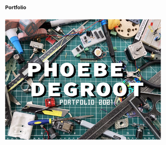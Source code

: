 
### Portfolio
[<img src="/images/Portfolio_FrontSmall.png">](/pdf/PDegroot_2021PortfolioA.pdf)
----
